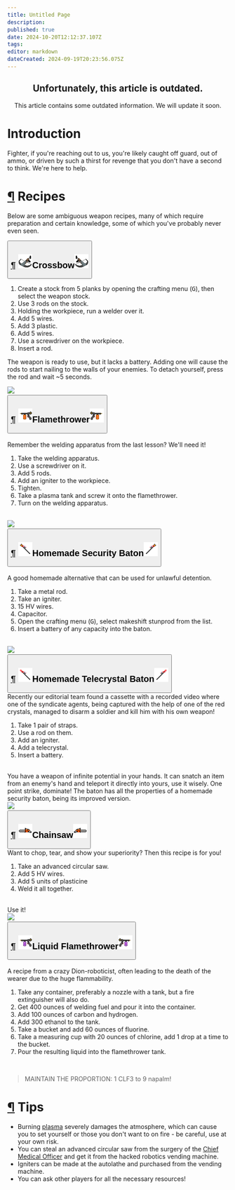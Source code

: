 ```yaml
---
title: Untitled Page
description: 
published: true
date: 2024-10-20T12:12:37.107Z
tags: 
editor: markdown
dateCreated: 2024-09-19T20:23:56.075Z
---
```


<center><div class="warning-banner">
  <h2>Unfortunately, this article is outdated.</h2>
  <p>This article contains some outdated information. We will update it soon.</p>
</div>
</center>

<h1>Introduction</h1>
<p>Fighter, if you're reaching out to us, you're likely caught off guard, out of ammo, or driven by such a thirst for revenge that you don't have a second to think. We're here to help.</p>
<h1 id="recipes" class="toc-header"><a class="toc-anchor" href="#recipes">¶</a> Recipes</h1>
<p>Below are some ambiguous weapon recipes, many of which require preparation and certain knowledge, some of which you've probably never even seen.</p>
<button type="button" class="collapsible">
<h2 id="crossbow" class="toc-header"><a class="toc-anchor" href="#crossbow">¶</a> <img class="imgzagolovki" src="/guides/handmadeweapons/arbaletrevertfix.png">Crossbow<img class="imgzagolovki" src="/guides/handmadeweapons/arbalet.png"></h2>
</button>
<div class="content">
<div class="imageBox">
<div>
<ol>
<li>Create a stock from 5 planks by opening the crafting menu (<kbd>G</kbd>), then select the weapon stock.</li>
<li>Use 3 rods on the stock.</li>
<li>Holding the workpiece, run a welder over it.</li>
<li>Add 5 wires.</li>
<li>Add 3 plastic.</li>
<li>Add 5 wires.</li>
<li>Use a screwdriver on the workpiece.</li>
<li>Insert a rod.</li>
</ol>
<p>The weapon is ready to use, but it lacks a battery. Adding one will cause the rods to start nailing to the walls of your enemies. To detach yourself, press the rod and wait ~5 seconds.</p>
</div>
<img src="/samodelgunresources1.png">
</div>
</div>
<button type="button" class="collapsible">
<h2 id="flamethrower" class="toc-header"><a class="toc-anchor" href="#flamethrower">¶</a> <img class="imgzagolovki" src="/guides/handmadeweapons/ognemetrevert.png">Flamethrower<img class="imgzagolovki" src="/guides/handmadeweapons/ognemet.png"></h2>
</button>
<div class="content">
<div class="imageBox">
<div>
<br>Remember the welding apparatus from the last lesson? We'll need it!
<ol>
<li>Take the welding apparatus.</li>
<li>Use a screwdriver on it.</li>
<li>Add 5 rods.</li>
<li>Add an igniter to the workpiece.</li>
<li>Tighten.</li>
<li>Take a plasma tank and screw it onto the flamethrower.</li>
<li>Turn on the welding apparatus.</li>
</ol>
<br>
</div>
<img src="/resources2.png">
</div>
</div>
<button type="button" class="collapsible">
<h2 id="homemade-security-baton" class="toc-header"><a class="toc-anchor" href="#homemade-security-baton">¶</a> <img class="imgzagolovki" src="/guides/handmadeweapons/stunprodrevert.png">Homemade Security Baton<img class="imgzagolovki" src="/guides/handmadeweapons/stunprod.png"></h2>
</button>
<div class="content">
<div class="imageBox">
<div>
<br>A good homemade alternative that can be used for unlawful detention.
<ol>
<li>Take a metal rod.</li>
<li>Take an igniter.</li>
<li>15 HV wires.</li>
<li>Capacitor.</li>
<li>Open the crafting menu (<kbd>G</kbd>), select makeshift stunprod from the list.
</li>
<li>Insert a battery of any capacity into the baton.</li>
</ol>
<br>
</div>
<img src="/resources6.png">
</div>
</div>
<button type="button" class="collapsible">
<h2 id="homemade-telecrystal-baton" class="toc-header"><a class="toc-anchor" href="#homemade-telecrystal-baton">¶</a> <img class="imgzagolovki" src="/guides/handmadeweapons/telebatonrevert.png">Homemade Telecrystal Baton<img class="imgzagolovki" src="/guides/handmadeweapons/telebaton.png"></h2>
</button>
<div class="content">
<div class="imageBox">
<div>
Recently our editorial team found a cassette with a recorded video where one of the syndicate agents, being captured with the help of one of the red crystals, managed to disarm a soldier and kill him with his own weapon!
<ol>
<li>Take 1 pair of straps.</li>
<li>Use a rod on them.</li>
<li>Add an igniter.</li>
<li>Add a telecrystal.</li>
<li>Insert a battery.</li>
</ol>
<br>You have a weapon of infinite potential in your hands. It can snatch an item from an enemy's hand and teleport it directly into yours, use it wisely. One point strike, dominate!
The baton has all the properties of a homemade security baton, being its improved version.
</div>
<img src="/resources3.png">
</div>
</div><div>
</div><button type="button" class="collapsible">
<h2 id="chainsaw" class="toc-header"><a class="toc-anchor" href="#chainsaw">¶</a> <img class="imgzagolovki" src="/guides/handmadeweapons/chainsaw.png">Chainsaw<img class="imgzagolovki" src="/guides/handmadeweapons/chainsawrevert.png"></h2>
</button>
<div class="content">
<div class="imageBox">
<div>
Want to chop, tear, and show your superiority? Then this recipe is for you!
<ol>
<li>Take an advanced circular saw.</li>
<li>Add 5 HV wires.</li>
<li>Add 5 units of plasticine</li>
<li>Weld it all together.</li>
</ol>
<br>Use it!
</div>
<img src="/resources4.png">
</div>
</div>
<button type="button" class="collapsible">
<h2 id="liquid-flamethrower" class="toc-header"><a class="toc-anchor" href="#liquid-flamethrower">¶</a> <img class="imgzagolovki" src="/guides/handmadeweapons/jognemetrevert.png">Liquid Flamethrower<img class="imgzagolovki" src="/guides/handmadeweapons/jognemet.png"></h2>
</button>
<div class="content">
<div>
<br>A recipe from a crazy Dion-roboticist, often leading to the death of the wearer due to the huge flammability.
<ol>
<li>Take any container, preferably a nozzle with a tank, but a fire extinguisher will also do.</li>
<li>Get 400 ounces of welding fuel and pour it into the container.</li>
<li>Add 100 ounces of carbon and hydrogen.</li>
<li>Add 300 ethanol to the tank.</li>
<li>Take a bucket and add 60 ounces of fluorine.</li>
<li>Take a measuring cup with 20 ounces of chlorine, add 1 drop at a time to the bucket.</li>
<li>Pour the resulting liquid into the flamethrower tank.</li>
</ol>
<br>
<blockquote class="is-warning">
<p>MAINTAIN THE PROPORTION: 1 CLF3 to 9 napalm!</p>
</blockquote>
</div>
</div><div>
</div><h1 id="tips" class="toc-header"><a class="toc-anchor" href="#tips">¶</a> Tips</h1>
<ul>
<li>Burning <a href="/guides/pipes" class="is-internal-link is-valid-page">plasma</a> severely damages the atmosphere, which can cause you to set yourself or those you don't want to on fire - be careful, use at your own risk.</li>
<li>You can steal an advanced circular saw from the surgery of the <a href="/roles/chiefmedicalofficer" class="is-internal-link is-valid-page">Chief Medical Officer</a> and get it from the hacked robotics vending machine.</li>
<li>Igniters can be made at the autolathe and purchased from the vending machine.</li>
<li>You can ask other players for all the necessary resources!</li>
</ul>
</div>